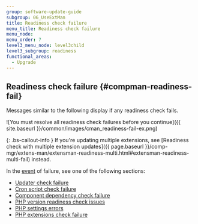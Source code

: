 ```yaml
---
group: software-update-guide
subgroup: 06_UseExtMan
title: Readiness check failure
menu_title: Readiness check failure
menu_node:
menu_order: 7
level3_menu_node: level3child
level3_subgroup: readiness
functional_areas:
  - Upgrade
---
```


## Readiness check failure {#compman-readiness-fail}

Messages similar to the following display if any readiness check fails. 

![You must resolve all readiness check failures before you continue]({{ site.baseurl }}/common/images/cman_readiness-fail-ex.png)

{: .bs-callout-info }
If you're updating multiple extensions, see [Readiness check with multiple extension updates]({{ page.baseurl }}/comp-mgr/extens-man/extensman-readiness-multi.html#extensman-readiness-multi-fail) instead.

In the [event](https://glossary.magento.com/event) of failure, see one of the following sections:

*	<a href="{{ page.baseurl }}/comp-mgr/trouble/cman/updater.html">Updater check failure</a>
*	<a href="{{ page.baseurl }}/comp-mgr/trouble/cman/cron.html">Cron script check failure</a>
*	<a href="{{ page.baseurl }}/comp-mgr/trouble/cman/component-depend.html">Component dependency check failure</a>
*	<a href="{{ page.baseurl }}/comp-mgr/trouble/cman/php-version.html">PHP version readiness check issues</a>
*	<a href="{{ page.baseurl }}/install-gde/trouble/php/tshoot_php-set.html">PHP settings errors</a>
*	<a href="{{ page.baseurl }}/install-gde/system-requirements.html">PHP extensions check failure</a>
